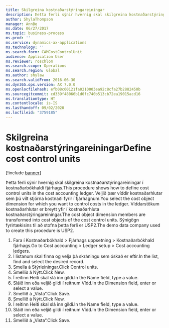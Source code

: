 ```yaml
---
title: Skilgreina kostnaðarstýringareiningar
description: Þetta ferli sýnir hvernig skal skilgreina kostnaðarstýringareiningar í kostnaðarbókhaldi fjárhags.
author: ShylaThompson
manager: AnnBe
ms.date: 06/27/2017
ms.topic: business-process
ms.prod: ''
ms.service: dynamics-ax-applications
ms.technology: ''
ms.search.form: CAMCostControlUnit
audience: Application User
ms.reviewer: roschlom
ms.search.scope: Operations
ms.search.region: Global
ms.author: shylaw
ms.search.validFrom: 2016-06-30
ms.dyn365.ops.version: AX 7.0.0
ms.openlocfilehash: efb08c60121fa0210003ea92c8cfa27b2882450b
ms.sourcegitcommit: cd339f48066b1d0fc740b513cb72ea19015acd16
ms.translationtype: HT
ms.contentlocale: is-IS
ms.lasthandoff: 09/02/2020
ms.locfileid: "3759185"
---
```

# <a name="define-cost-control-units"></a><span data-ttu-id="21f8a-103">Skilgreina kostnaðarstýringareiningar</span><span class="sxs-lookup"><span data-stu-id="21f8a-103">Define cost control units</span></span>

[!include [banner](../../includes/banner.md)]

<span data-ttu-id="21f8a-104">Þetta ferli sýnir hvernig skal skilgreina kostnaðarstýringareiningar í kostnaðarbókhaldi fjárhags.</span><span class="sxs-lookup"><span data-stu-id="21f8a-104">This procedure shows how to define cost control units in the cost accounting ledger.</span></span> <span data-ttu-id="21f8a-105">Veljið þær víddir kostnaðarhlutar sem þú vilt stjórna kostnaði fyrir í fjárhagnum.</span><span class="sxs-lookup"><span data-stu-id="21f8a-105">You select the cost object dimension for which you want to control costs in the ledger.</span></span> <span data-ttu-id="21f8a-106">Víddarstökum kostnaðarhlutar er breytt yfir í kostnaðarhluta kostnaðarstýringareiningar.</span><span class="sxs-lookup"><span data-stu-id="21f8a-106">The cost object dimension members are transformed into cost objects of the cost control units.</span></span> <span data-ttu-id="21f8a-107">Sýnigögn fyrirtækisins til að stofna þetta ferli er USP2.</span><span class="sxs-lookup"><span data-stu-id="21f8a-107">The demo data company used to create this procedure is USP2.</span></span>

1. <span data-ttu-id="21f8a-108">Fara í Kostnaðarbókhald > Fjárhags uppsetning > Kostnaðarbókhald fjárhags.</span><span class="sxs-lookup"><span data-stu-id="21f8a-108">Go to Cost accounting > Ledger setup > Cost accounting ledgers.</span></span>
2. <span data-ttu-id="21f8a-109">Í listanum skal finna og velja þá skráningu sem óskað er eftir.</span><span class="sxs-lookup"><span data-stu-id="21f8a-109">In the list, find and select the desired record.</span></span>
3. <span data-ttu-id="21f8a-110">Smella á Stýrieiningar.</span><span class="sxs-lookup"><span data-stu-id="21f8a-110">Click Control units.</span></span>
4. <span data-ttu-id="21f8a-111">Smellið á Nýtt.</span><span class="sxs-lookup"><span data-stu-id="21f8a-111">Click New.</span></span>
5. <span data-ttu-id="21f8a-112">Í reitinn Heiti skal slá inn gildi.</span><span class="sxs-lookup"><span data-stu-id="21f8a-112">In the Name field, type a value.</span></span>
6. <span data-ttu-id="21f8a-113">Sláið inn eða veljið gildi í reitnum Vídd.</span><span class="sxs-lookup"><span data-stu-id="21f8a-113">In the Dimension field, enter or select a value.</span></span>
7. <span data-ttu-id="21f8a-114">Smellið á „Vista“.</span><span class="sxs-lookup"><span data-stu-id="21f8a-114">Click Save.</span></span>
8. <span data-ttu-id="21f8a-115">Smellið á Nýtt.</span><span class="sxs-lookup"><span data-stu-id="21f8a-115">Click New.</span></span>
9. <span data-ttu-id="21f8a-116">Í reitinn Heiti skal slá inn gildi.</span><span class="sxs-lookup"><span data-stu-id="21f8a-116">In the Name field, type a value.</span></span>
10. <span data-ttu-id="21f8a-117">Sláið inn eða veljið gildi í reitnum Vídd.</span><span class="sxs-lookup"><span data-stu-id="21f8a-117">In the Dimension field, enter or select a value.</span></span>
11. <span data-ttu-id="21f8a-118">Smellið á „Vista“.</span><span class="sxs-lookup"><span data-stu-id="21f8a-118">Click Save.</span></span>

